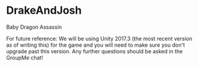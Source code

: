 # DrakeAndJosh
Baby Dragon Assassin

For future reference: We will be using Unity 2017.3 (the most recent version as of writing this) for the game and you will
need to make sure you don't upgrade past this version. Any further questions should be asked in the GroupMe chat!
